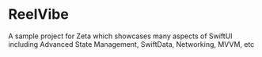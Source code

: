 # ReelVibe
A sample project for Zeta which showcases many aspects of SwiftUI including Advanced State Management, SwiftData, Networking, MVVM, etc
